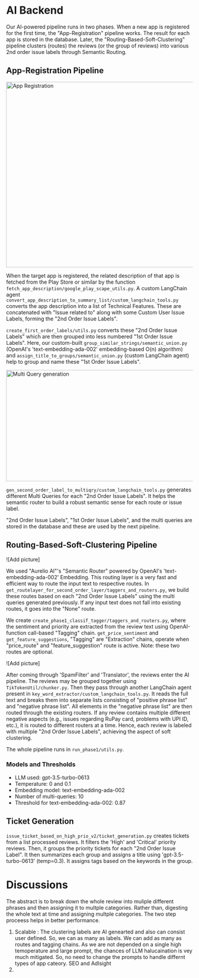 # AI Backend

Our AI-powered pipeline runs in two phases. When a new app is registered for the first time, the "App-Registration" pipeline works. The result for each app is stored in the database. Later, the "Routing-Based-Soft-Clustering" pipeline clusters (routes) the reviews (or the group of reviews) into various 2nd order issue labels through Semantic Routing.

## App-Registration Pipeline

<img src="https://drive.google.com/uc?export=view&id=1Tmr-QFIyJpvw12uqSTnuuQcYlwZilpxZ" alt="App Registration" width="600" height="500">

When the target app is registered, the related description of that app is fetched from the Play Store or similar by the function `fetch_app_description/google_play_scape_utils.py`. A custom LangChain agent `convert_app_description_to_summary_list/custom_langchain_tools.py` converts the app description into a list of Technical Features. These are concatenated with "Issue related to" along with some Custom User Issue Labels, forming the "2nd Order Issue Labels".

`create_first_order_labels/utils.py` converts these "2nd Order Issue Labels" which are then grouped into less numbered "1st Order Issue Labels". Here, our custom-built `group_similar_strings/semantic_union.py` (OpenAI's 'text-embedding-ada-002' embedding-based O(n) algorithm) and `assign_title_to_groups/semantic_union.py` (custom LangChain agent) help to group and name these "1st Order Issue Labels".

<img src="https://drive.google.com/uc?export=view&id=1fglg5Uy2d78XLZdBQh5xdhPD2cNLSIoo" alt="Multi Query generation" width="600" height="300">


`gen_second_order_label_to_multiqry/custom_langchain_tools.py` generates different Multi Queries for each "2nd Order Issue Labels". It helps the semantic router to build a robust semantic sense for each route or issue label.

"2nd Order Issue Labels", "1st Order Issue Labels", and the multi queries are stored in the database and these are used by the next pipeline.

## Routing-Based-Soft-Clustering Pipeline

![Add picture]

We used "Aurelio AI"'s "Semantic Router" powered by OpenAI's 'text-embedding-ada-002' Embedding. This routing layer is a very fast and efficient way to route the input text to respective routes. In `get_routelayer_for_second_order_layer/taggers_and_routers.py`, we build these routes based on each "2nd Order Issue Labels" using the multi queries generated previously. If any input text does not fall into existing routes, it goes into the "None" route.

We create `create_phase1_classif_tagger/taggers_and_routers.py`, where the sentiment and priority are extracted from the review text using OpenAI-function call-based "Tagging" chain. `get_price_sentiment` and `get_feature_suggestions`, "Tagging" are "Extraction" chains, operate when "price_route" and "feature_suggestion" route is active. Note: these two routes are optional.

![Add picture]

After coming through 'SpamFilter' and 'Translator', the reviews enter the AI pipeline. The reviews may be grouped together using `TikTokenUtil/chunker.py`. Then they pass through another LangChain agent present in `key_word_extractor/custom_langchain_tools.py`. It reads the full text and breaks them into separate lists consisting of "positive phrase list" and "negative phrase list". All elements in the "negative phrase list" are then routed through the existing routers. If any review contains multiple different negative aspects (e.g., issues regarding RuPay card, problems with UPI ID, etc.), it is routed to different routers at a time. Hence, each review is labeled with multiple "2nd Order Issue Labels", achieving the aspect of soft clustering.

The whole pipeline runs in `run_phase1/utils.py`.

### Models and Thresholds

- LLM used: gpt-3.5-turbo-0613
- Temperature: 0 and 0.1
- Embedding model: text-embedding-ada-002
- Number of multi-queries: 10
- Threshold for text-embedding-ada-002: 0.87

## Ticket Generation

`issue_ticket_based_on_high_prio_v2/ticket_generation.py` creates tickets from a list processed reviews. It filters the 'High' and 'Critical' priority reviews. Then, it groups the priority tickets for each "2nd Order Issue Label". It then summarizes each group and assigns a title using 'gpt-3.5-turbo-0613' (temp=0.3). It assigns tags based on the keywords in the group.


# Discussions
The abstract is to break down the whole review into muliple different phrases and then assigning it to multple categories. Rather than, digesting the whole text at time and assigning multple categories. The two step proceess helps in better performance. 

1. Scalable : 
    The clustering labels are AI genearted and also can consist user defined. So, we can as many as labels.
    We can add as many as routes and tagging chains.
    As we are not depended on a single high temoperature and large prompt, the chances of LLM halucaination is vey much mitigated. So, no need to change the prompts to handle differnt types of app cateory. 
    SEO and AdIsight
2.  
